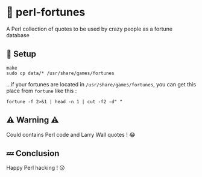 # :cookie: perl-fortunes
A Perl collection of quotes to be used by crazy people as a fortune database 

## :hammer: Setup
```
make
sudo cp data/* /usr/share/games/fortunes
```

...if your fortunes are located in `/usr/share/games/fortunes`, you can get this place from `fortune` like this : 
```
fortune -f 2>&1 | head -n 1 | cut -f2 -d" "
```

## :warning: Warning :warning: 
Could contains Perl code and Larry Wall quotes ! :joy:

## :zzz: Conclusion
Happy Perl hacking ! :kissing_closed_eyes:
